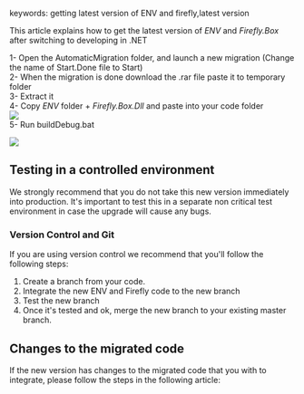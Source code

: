 ﻿keywords: getting latest version of ENV and firefly,latest version

This article explains how to get the latest version of *ENV* and *Firefly.Box* after switching to developing in .NET


1- Open the AutomaticMigration folder, and launch a new migration (Change the name of Start.Done file to Start)  
2- When the migration is done download the .rar file paste it to temporary folder  
3- Extract it  
4- Copy *ENV* folder + *Firefly.Box.Dll* and paste into your code folder  
![](2017-03-28_11h29_38.png)  
5- Run buildDebug.bat 

![](2017-03-28_11h49_11.png)

## Testing in a controlled environment
We strongly recommend that you do not take this new version immediately into production. It's important to test this in a separate non critical test environment in case the upgrade will cause any bugs.

### Version Control and Git
If you are using version control we recommend that you'll follow the following steps:
1. Create a branch from your code.
2. Integrate the new ENV and Firefly code to the new branch
3. Test the new branch
4. Once it's tested and ok, merge the new branch to your existing master branch.

## Changes to the migrated code
If the new version has changes to the migrated code that you with to integrate, please follow the steps in the following article: